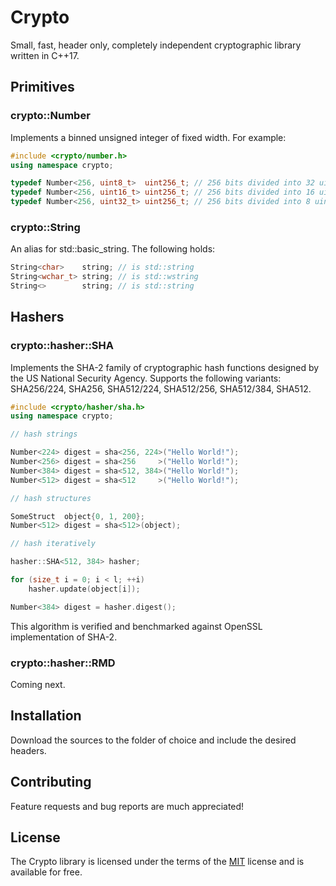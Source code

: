 # Crypto

Small, fast, header only, completely independent cryptographic library written in C++17.

## Primitives

### crypto::Number

Implements a binned unsigned integer of fixed width. For example:

```C++
#include <crypto/number.h>
using namespace crypto;

typedef Number<256, uint8_t>  uint256_t; // 256 bits divided into 32 uint8_t bins
typedef Number<256, uint16_t> uint256_t; // 256 bits divided into 16 uint16_t bins
typedef Number<256, uint32_t> uint256_t; // 256 bits divided into 8 uint32_t bins
```

### crypto::String

An alias for std::basic_string. The following holds:

```C++
String<char>    string; // is std::string
String<wchar_t> string; // is std::wstring
String<>        string; // is std::string
```

## Hashers

### crypto::hasher::SHA

Implements the SHA-2 family of cryptographic hash functions designed by the US National Security Agency. Supports the following variants: SHA256/224, SHA256, SHA512/224, SHA512/256, SHA512/384, SHA512.

```C++
#include <crypto/hasher/sha.h>
using namespace crypto;

// hash strings

Number<224> digest = sha<256, 224>("Hello World!");
Number<256> digest = sha<256     >("Hello World!");
Number<384> digest = sha<512, 384>("Hello World!");
Number<512> digest = sha<512     >("Hello World!");

// hash structures

SomeStruct  object{0, 1, 200};
Number<512> digest = sha<512>(object);

// hash iteratively

hasher::SHA<512, 384> hasher;

for (size_t i = 0; i < l; ++i)
    hasher.update(object[i]);

Number<384> digest = hasher.digest();
```

This algorithm is verified and benchmarked against OpenSSL implementation of SHA-2.

### crypto::hasher::RMD

Coming next.

## Installation

Download the sources to the folder of choice and include the desired headers.

## Contributing

Feature requests and bug reports are much appreciated!

## License

The Crypto library is licensed under the terms of the [MIT](https://choosealicense.com/licenses/mit/) license and is available for free.